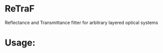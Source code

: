 # ReTraF
Reflectance and Transmittance fitter for arbitrary layered optical systems


# **Usage**:


